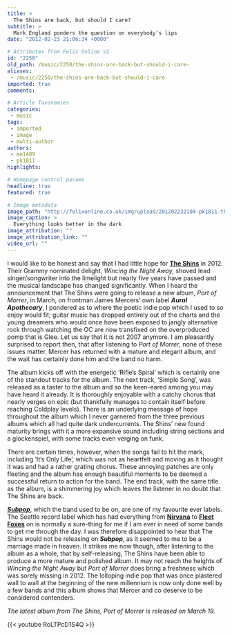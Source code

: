 ```yaml
---
title: >
  The Shins are back, but should I care?
subtitle: >
  Mark England ponders the question on everybody’s lips
date: "2012-02-23 21:06:34 +0000"

# Attributes from Felix Online V1
id: "2250"
old_path: /music/2250/the-shins-are-back-but-should-i-care-
aliases:
 - /music/2250/the-shins-are-back-but-should-i-care-
imported: true
comments:

# Article Taxonomies
categories:
 - music
tags:
 - imported
 - image
 - multi-author
authors:
 - me1409
 - pk1811
highlights:

# Homepage control params
headline: true
featured: true

# Image metadata
image_path: "http://felixonline.co.uk/img/upload/201202232104-pk1811-the-shins-port-of-morrow.jpg"
image_caption: >
  Everything looks better in the dark
image_attribution: ""
image_attribution_link: ""
video_url: ""
---
```


I would like to be honest and say that I had little hope for [__The Shins__](http://mercerhouse.theshins.com/) in 2012. Their Grammy nominated delight, _Wincing the Night Away_, shoved lead singer/songwriter into the limelight but nearly five years have passed and the musical landscape has changed significantly. When I heard the announcement that The Shins were going to release a new album, _Port of Morrer_, in March, on frontman James Mercers’ own label ___Aural Apothecary___, I pondered as to where the poetic indie pop which I used to so enjoy would fit; guitar music has dropped entirely out of the charts and the young dreamers who would once have been exposed to jangly alternative rock through watching the OC are now transfixed on the overproduced pomp that is Glee. Let us say that it is not 2007 anymore. I am pleasantly surprised to report then, that after listening to _Port of Morrer_, none of these issues matter. Mercer has returned with a mature and elegant album, and the wait has certainly done him and the band no harm.

The album kicks off with the energetic ‘Rifle’s Spiral’ which is certainly one of the standout tracks for the album. The next track, ‘Simple Song’, was released as a taster to the album and so the keen-eared among you may have heard it already. It is thoroughly enjoyable with a catchy chorus that nearly verges on epic (but thankfully manages to contain itself before reaching Coldplay levels). There is an underlying message of hope throughout the album which I never garnered from the three previous albums which all had quite dark undercurrents. The Shins’ new found maturity brings with it a more expansive sound including string sections and a glockenspiel, with some tracks even verging on funk.

There are certain times, however, when the songs fail to hit the mark, including ‘It’s Only Life’, which was not as heartfelt and moving as it thought it was and had a rather grating chorus. These annoying patches are only fleeting and the album has enough beautiful moments to be deemed a successful return to action for the band. The end track, with the same title as the album, is a shimmering joy which leaves the listener in no doubt that The Shins are back.

[___Subpop___](http://www.subpop.com/), which the band used to be on, are one of my favourite ever labels. The Seattle record label which has had everything from [__Nirvana__](http://www.nirvana.com/) to [__Fleet Foxes__](http://fleetfoxes.com/) on is normally a sure-thing for me if I am ever in need of some bands to get me through the day. I was therefore disappointed to hear that The Shins would not be releasing on ___Subpop___, as it seemed to me to be a marriage made in heaven. It strikes me now though, after listening to the album as a whole, that by self-releasing, The Shins have been able to produce a more mature and polished album. It may not reach the heights of _Wincing the Night Away_ but _Port of Morrer_ does bring a freshness which was sorely missing in 2012. The lolloping indie pop that was once plastered wall to wall at the beginning of the new millennium is now only done well by a few bands and this album shows that Mercer and co deserve to be considered contenders.

_The latest album from The Shins, Port of Morrer is released on March 19._

{{< youtube RoLTPcD1S4Q >}}

